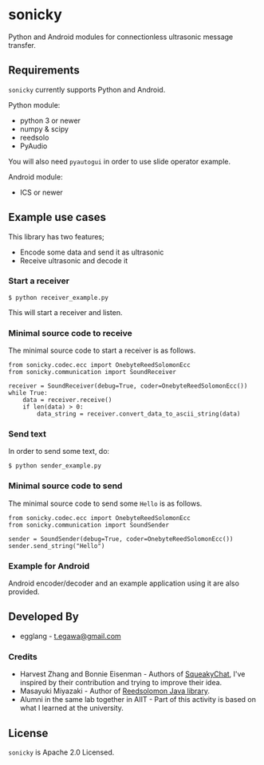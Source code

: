 # sonicky
Python and Android modules for connectionless ultrasonic message transfer.

## Requirements

`sonicky` currently supports Python and Android.

Python module:

* python 3 or newer
* numpy & scipy
* reedsolo
* PyAudio

You will also need `pyautogui` in order to use slide operator example.

Android module:

* ICS or newer

## Example use cases

This library has two features;
* Encode some data and send it as ultrasonic
* Receive ultrasonic and decode it

### Start a receiver

```
$ python receiver_example.py
```

This will start a receiver and listen.


### Minimal source code to receive

The minimal source code to start a receiver is as follows.

```
from sonicky.codec.ecc import OnebyteReedSolomonEcc
from sonicky.communication import SoundReceiver

receiver = SoundReceiver(debug=True, coder=OnebyteReedSolomonEcc())
while True:
    data = receiver.receive()
    if len(data) > 0:
        data_string = receiver.convert_data_to_ascii_string(data)
```

### Send text

In order to send some text, do:

```
$ python sender_example.py
```

### Minimal source code to send

The minimal source code to send some `Hello` is as follows.

```
from sonicky.codec.ecc import OnebyteReedSolomonEcc
from sonicky.communication import SoundSender

sender = SoundSender(debug=True, coder=OnebyteReedSolomonEcc())
sender.send_string("Hello")
```

### Example for Android 

Android encoder/decoder and an example application using it are also provided.

## Developed By

* egglang - <t.egawa@gmail.com>

### Credits

 * Harvest Zhang and Bonnie Eisenman - Authors of [SqueakyChat][1], I've inspired by their contribution and trying to improve their idea.
 * Masayuki Miyazaki - Author of [Reedsolomon Java library][2].
 * Alumni in the same lab together in AIIT - Part of this activity is based on what I learned at the university.

## License

`sonicky` is Apache 2.0 Licensed. 

[1]: https://github.com/bonniee/ultrasonic/
[2]: http://sourceforge.jp/projects/reedsolomon/


